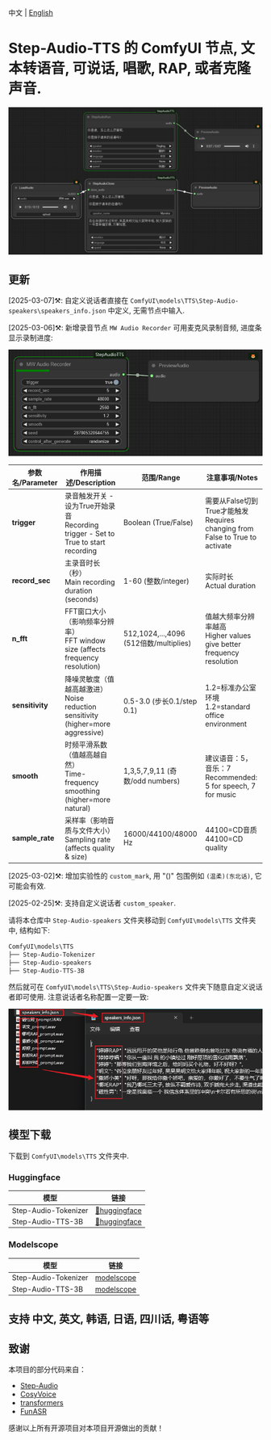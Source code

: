 中文 | [English](README-en.md)

# Step-Audio-TTS 的 ComfyUI 节点, 文本转语音, 可说话, 唱歌, RAP, 或者克隆声音.

![](https://github.com/billwuhao/ComfyUI_StepAudioTTS/blob/master/assets/2025-02-21_05-34-25.png)

## 更新

[2025-03-07]⚒️: 自定义说话者直接在 `ComfyUI\models\TTS\Step-Audio-speakers\speakers_info.json` 中定义, 无需节点中输入. 

[2025-03-06]⚒️: 新增录音节点 `MW Audio Recorder` 可用麦克风录制音频, 进度条显示录制进度:

![](https://github.com/billwuhao/ComfyUI_StepAudioTTS/blob/master/assets/2025-03-06_21-29-09.png)

| 参数名/Parameter     | 作用描述/Description                                                                 | 范围/Range                     | 注意事項/Notes                                                                 |
|---------------------|------------------------------------------------------------------------------------|--------------------------------|------------------------------------------------------------------------------|
| **trigger**         | 录音触发开关 - 设为True开始录音<br>Recording trigger - Set to True to start recording | Boolean (True/False)           | 需要从False切到True才能触发<br>Requires changing from False to True to activate          |
| **record_sec**      | 主录音时长（秒）<br>Main recording duration (seconds)                               | 1-60 (整数/integer)             | 实际时长<br>Actual duration            |
| **n_fft**           | FFT窗口大小（影响频率分辨率）<br>FFT window size (affects frequency resolution)      | 512,1024,...,4096 (512倍数/multiplies) | 值越大频率分辨率越高<br>Higher values give better frequency resolution                   |
| **sensitivity**     | 降噪灵敏度（值越高越激进）<br>Noise reduction sensitivity (higher=more aggressive)   | 0.5-3.0 (步长0.1/step 0.1)      | 1.2=标准办公室环境<br>1.2=standard office environment                                   |
| **smooth**          | 时频平滑系数（值越高越自然）<br>Time-frequency smoothing (higher=more natural)       | 1,3,5,7,9,11 (奇数/odd numbers) | 建议语音：5，音乐：7<br>Recommended: 5 for speech, 7 for music                          |
| **sample_rate**     | 采样率（影响音质与文件大小）<br>Sampling rate (affects quality & size)               | 16000/44100/48000 Hz           | 44100=CD音质<br>44100=CD quality                                                         |

[2025-03-02]⚒️: 增加实验性的 `custom_mark`, 用 "()" 包围例如 `(温柔)(东北话)`, 它可能会有效.

[2025-02-25]⚒️: 支持自定义说话者 `custom_speaker`. 

请将本仓库中 `Step-Audio-speakers` 文件夹移动到 `ComfyUI\models\TTS` 文件夹中, 结构如下:

```
ComfyUI\models\TTS
├── Step-Audio-Tokenizer
├── Step-Audio-speakers
├── Step-Audio-TTS-3B
```

然后就可在 `ComfyUI\models\TTS\Step-Audio-speakers` 文件夹下随意自定义说话者即可使用. 注意说话者名称配置一定要一致:

![](https://github.com/billwuhao/ComfyUI_SparkTTS/blob/master/images/2025-03-07_03-30-51.png)


## 模型下载

下载到 `ComfyUI\models\TTS` 文件夹中.

### Huggingface
| 模型   | 链接   |
|-------|-------|
| Step-Audio-Tokenizer | [🤗huggingface](https://huggingface.co/stepfun-ai/Step-Audio-Tokenizer) |
| Step-Audio-TTS-3B | [🤗huggingface](https://huggingface.co/stepfun-ai/Step-Audio-TTS-3B) |

### Modelscope
| 模型   | 链接   |
|-------|-------|
| Step-Audio-Tokenizer | [modelscope](https://modelscope.cn/models/stepfun-ai/Step-Audio-Tokenizer) |
| Step-Audio-TTS-3B | [modelscope](https://modelscope.cn/models/stepfun-ai/Step-Audio-TTS-3B) |

## 支持 中文, 英文, 韩语, 日语, 四川话, 粤语等

## 致谢

本项目的部分代码来自：
* [Step-Audio](https://github.com/stepfun-ai/Step-Audio)
* [CosyVoice](https://github.com/FunAudioLLM/CosyVoice)
* [transformers](https://github.com/huggingface/transformers)
* [FunASR](https://github.com/modelscope/FunASR)

感谢以上所有开源项目对本项目开源做出的贡献！